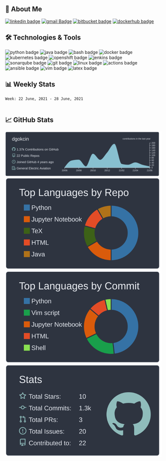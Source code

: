 ## 👤 About Me
[![linkedin badge](https://img.shields.io/badge/denizgokcin-00000f?style=flat&logo=linkedin)](https://www.linkedin.com/in/denizgokcin-478911117/)
[![gmail Badge](https://img.shields.io/badge/Gmail-00000f?style=flat&logo=Gmail&logoColor=white&link=mailto:dgokcin@gmail.com)](mailto:dgokcin@gmail.com)
[![bitbucket badge](https://img.shields.io/badge/dgokcin-00000f?style=flat&logo=bitbucket)](https://bitbucket.org/dgokcin/)
[![dockerhub badge](https://img.shields.io/badge/denizgokcin-00000f?style=flat&logo=docker)](https://hub.docker.com/u/denizgokcin)

## 🛠️ Technologies & Tools
![python badge](https://img.shields.io/badge/Python-00000f?style=flat&logo=python)
![java badge](https://img.shields.io/badge/Java-00000f?style=flat&logo=java)
![bash badge](https://img.shields.io/badge/bash-00000f?style=flat&logo=gnu-bash)
![docker badge](https://img.shields.io/badge/Docker-00000f?style=flat&logo=docker)
![kubernetes badge](https://img.shields.io/badge/Kubernetes-00000f?style=flat&logo=kubernetes)
![openshift badge](https://img.shields.io/badge/OpenShift-00000f?style=flat&logo=red-hat-open-shift)
![jenkins badge](https://img.shields.io/badge/Jenkins-00000f?style=flat&logo=jenkins)
![sonarqube badge](https://img.shields.io/badge/SonarQube-00000f?style=flat&logo=sonarqube)
![git badge](http://img.shields.io/badge/-Git-00000f?style=flat&logo=git&logoColor=FFFFFF)
![linux badge](https://img.shields.io/badge/linux-00000f?style=flat&logo=linux)
![actions badge](https://img.shields.io/badge/GitHub_Actions-00000f?style=flat&logo=github-actions)
![ansible badge](https://img.shields.io/badge/Ansible-00000f?style=flat&logo=ansible)
![vim badge](https://img.shields.io/badge/vim-00000f?style=flat&logo=vim)
![latex badge](https://img.shields.io/badge/LaTeX-00000f?style=flat&logo=latex)

## 📊 Weekly Stats
<!--START_SECTION:waka-->
```text
Week: 22 June, 2021 - 28 June, 2021


```
<!--END_SECTION:waka-->

## 📈 GitHub Stats
[![](./profile-summary-card-output/nord_dark/0-profile-details.svg)](https://github.com/dgokcin/dgokcin/tree/master/profile-summary-card-output)
[![](./profile-summary-card-output/nord_dark/1-repos-per-language.svg)](https://github.com/dgokcin/dgokcin/tree/master/profile-summary-card-output)
[![](./profile-summary-card-output/nord_dark/2-most-commit-language.svg)](https://github.com/dgokcin/dgokcin/tree/master/profile-summary-card-output)
[![](./profile-summary-card-output/nord_dark/3-stats.svg)](https://github.com/dgokcin/dgokcin/tree/master/profile-summary-card-output)
